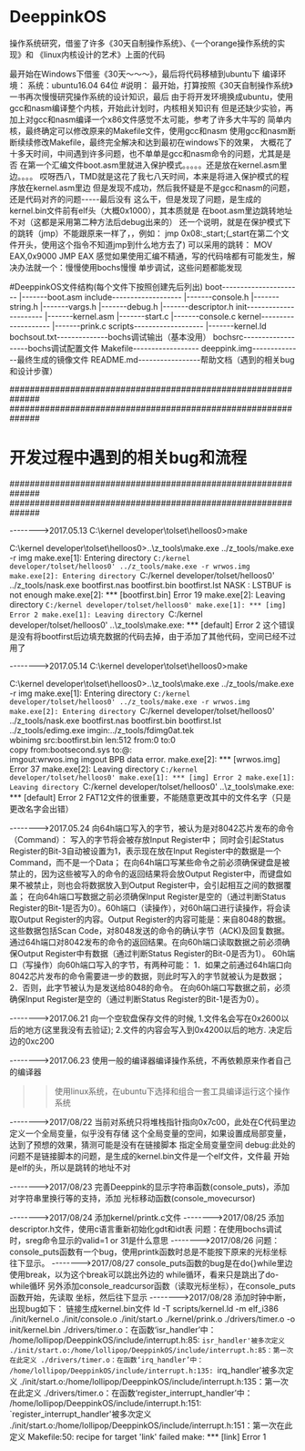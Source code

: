 # DeeppinkOS
操作系统研究，借鉴了许多《30天自制操作系统》、《一个orange操作系统的实现》和
《linux内核设计的艺术》上面的代码

最开始在Windows下借鉴《30天～～～》，最后将代码移植到ubuntu下
编译环境：
系统：ubuntu16.04 64位
#说明：
    最开始，打算按照《30天自制操作系统》一书再次慢慢研究操作系统的设计知识，最后
由于将开发环境换成ubuntu，使用gcc和nasm编译整个内核，开始此计划时，内核相关知识有
但是还缺少实验，再加上对gcc和nasm编译一个x86文件感觉不太可能，参考了许多大牛写的
简单内核，最终确定可以修改原来的Makefile文件，使用gcc和nasm
    使用gcc和nasm断断续续修改Makefile，最终完全解决和达到最初在windows下的效果，
大概花了十多天时间，中间遇到许多问题，也不单单是gcc和nasm命令的问题，尤其是是否
在第一个汇编文件boot.asm里就进入保护模式。。。。。还是放在kernel.asm里边。。。。
哎呀西八，TMD就是这花了我七八天时间，本来是将进入保护模式的程序放在kernel.asm里边
但是发现不成功，然后我怀疑是不是gcc和nasm的问题，还是代码对齐的问题-----最后没有
这么干，但是发现了问题，是生成的kernel.bin文件前有elf头（大概0x1000），其本质就是
在boot.asm里边跳转地址不对（这都是采用第二种方法后debug出来的）
    还一个说明，就是在保护模式下的跳转（jmp）不能跟原来一样了，，例如：
    jmp 0x08:_start;(_start在第二个文件开头，使用这个指令不知道jmp到什么地方去了)
    可以采用的跳转：
    MOV EAX,0x9000
    JMP EAX
感觉如果使用汇编不精通，写的代码啥都有可能发生，解决办法就一个：慢慢使用bochs慢慢
单步调试，这些问题都能发现

#DeeppinkOS文件结构(每个文件下按照创建先后列出)
boot----------------------
    |-------boot.asm
include-------------------
    |-------console.h
    |-------string.h
    |-------vargs.h
    |-------debug.h
    |-------descriptor.h
init----------------------
    |-------kernel.asm
    |-------start.c
    |-------console.c
kernel--------------------
    |-------prink.c
scripts-------------------
    |-------kernel.ld
bochsout.txt--------------bochs调试输出（基本没用）
bochsrc-------------------bochs调试配置文件
Makefile------------------
deeppink.img--------------最终生成的镜像文件
README.md-----------------帮助文档（遇到的相关bug和设计步骤）

##############################################################
##############################################################
#       开发过程中遇到的相关bug和流程
##############################################################
##############################################################

-------->2017.05.13
C:\kernel developer\tolset\helloos0>make

C:\kernel developer\tolset\helloos0>..\z_tools\make.exe
../z_tools/make.exe -r img
make.exe[1]: Entering directory `C:/kernel developer/tolset/helloos0'
../z_tools/make.exe -r wrwos.img
make.exe[2]: Entering directory `C:/kernel developer/tolset/helloos0'
../z_tools/nask.exe bootfirst.nas bootfirst.bin bootfirst.lst
NASK : LSTBUF is not enough
make.exe[2]: *** [bootfirst.bin] Error 19
make.exe[2]: Leaving directory `C:/kernel developer/tolset/helloos0'
make.exe[1]: *** [img] Error 2
make.exe[1]: Leaving directory `C:/kernel developer/tolset/helloos0'
..\z_tools\make.exe: *** [default] Error 2
    这个错误是没有将bootfirst后边填充数据的代码去掉，由于添加了其他代码，空间已经不过用了

-------->2017.05.14
C:\kernel developer\tolset\helloos0>make

C:\kernel developer\tolset\helloos0>..\z_tools\make.exe
../z_tools/make.exe -r img
make.exe[1]: Entering directory `C:/kernel developer/tolset/helloos0'
../z_tools/make.exe -r wrwos.img
make.exe[2]: Entering directory `C:/kernel developer/tolset/helloos0'
../z_tools/nask.exe bootfirst.nas bootfirst.bin bootfirst.lst
../z_tools/edimg.exe   imgin:../z_tools/fdimg0at.tek \
        wbinimg src:bootfirst.bin len:512 from:0 to:0 \
        copy from:bootsecond.sys to:@: \
        imgout:wrwos.img
imgout BPB data error.
make.exe[2]: *** [wrwos.img] Error 37
make.exe[2]: Leaving directory `C:/kernel developer/tolset/helloos0'
make.exe[1]: *** [img] Error 2
make.exe[1]: Leaving directory `C:/kernel developer/tolset/helloos0'
..\z_tools\make.exe: *** [default] Error 2
FAT12文件的很重要，不能随意更改其中的文件名字（只是更改名字会出错）


-------->2017.05.24
向64h端口写入的字节，被认为是对8042芯片发布的命令（Command）： 写入的字节将会被存放Input Register中； 同时会引起Status Register的Bit-3自动被设置为1，表示现在放在Input Register中的数据是一个Command，而不是一个Data；
在向64h端口写某些命令之前必须确保键盘是被禁止的，因为这些被写入的命令的返回结果将会放Output Register中，而键盘如果不被禁止，则也会将数据放入到Output Register中，会引起相互之间的数据覆盖；
在向64h端口写数据之前必须确保Input Register是空的（通过判断Status Register的Bit-1是否为0）。60h端口（读操作），对60h端口进行读操作，将会读取Output Register的内容。Output Register的内容可能是：来自8048的数据。这些数据包括Scan Code，对8048发送的命令的确认字节（ACK)及回复数据。 通过64h端口对8042发布的命令的返回结果。在向60h端口读取数据之前必须确保Output Register中有数据（通过判断Status Register的Bit-0是否为1）。
60h端口（写操作）向60h端口写入的字节，有两种可能： 
1．如果之前通过64h端口向8042芯片发布的命令需要进一步的数据，则此时写入的字节就被认为是数据； 
2．否则，此字节被认为是发送给8048的命令。 在向60h端口写数据之前，必须确保Input Register是空的（通过判断Status Register的Bit-1是否为0）。

-------->2017.06.21
向一个空软盘保存文件的时候,
1.文件名会写在0x2600以后的地方(这里我没有去验证);
2.文件的内容会写入到0x4200以后的地方.
决定后边的0xc200

-------->2017.06.23
      使用一般的编译器编译操作系统，不再依赖原来作者自己的编译器
>>使用linux系统，在ubuntu下选择和组合一套工具编译运行这个操作系统

-------->2017/08/22
   当前对系统只将堆栈指针指向0x7c00，此处在C代码里边定义一个全局变量，似乎没有存储
这个全局变量的空间，如果设置成局部变量，达到了预想的效果，猜测可能是没有在链接脚本
指定全局变量空间
   debug:此处的问题不是链接脚本的问题，是生成的kernel.bin文件是一个elf文件，文件最
开始是elf的头，所以是跳转的地址不对

-------->2017/08/23
   完善Deeppink的显示字符串函数(console_puts)，添加对字符串里换行等的支持，添加
光标移动函数(console_movecursor)

-------->2017/08/24
   添加kernel/printk.c文件
-------->2017/08/25
   添加descriptor.h文件，使用c语言重新初始化gdt和idt表
   问题：在使用bochs调试时，sreg命令显示的valid=1 or 31是什么意思
-------->2017/08/26
   问题：console_puts函数有一个bug，使用printk函数时总是不能按下原来的光标坐标
往下显示。
-------->2017/08/27
   console_puts函数的bug是在do{}while里边使用break，以为这个break可以跳出外边的
while循环，看来只是跳出了do-while循环
   另外添加console_readcursor函数（读取光标坐标），在console_puts函数开始，先读取
坐标，然后往下显示
-------->2017/08/28
添加时钟中断，出现bug如下：
链接生成kernel.bin文件
ld -T scripts/kernel.ld -m elf_i386 ./init/kernel.o ./init/console.o ./init/start.o ./kernel/prink.o ./drivers/timer.o -o init/kernel.bin
./drivers/timer.o：在函数‘isr_handler’中：
/home/lollipop/DeeppinkOS/include/interrupt.h:85: `isr_handler'被多次定义
./init/start.o:/home/lollipop/DeeppinkOS/include/interrupt.h:85：第一次在此定义
./drivers/timer.o：在函数‘irq_handler’中：
/home/lollipop/DeeppinkOS/include/interrupt.h:135: `irq_handler'被多次定义
./init/start.o:/home/lollipop/DeeppinkOS/include/interrupt.h:135：第一次在此定义
./drivers/timer.o：在函数‘register_interrupt_handler’中：
/home/lollipop/DeeppinkOS/include/interrupt.h:151: `register_interrupt_handler'被多次定义
./init/start.o:/home/lollipop/DeeppinkOS/include/interrupt.h:151：第一次在此定义
Makefile:50: recipe for target 'link' failed
make: *** [link] Error 1




